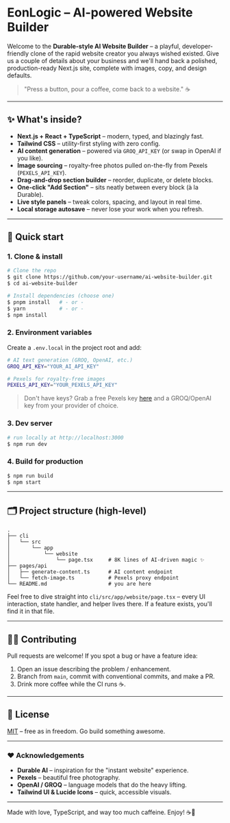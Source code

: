 # EonLogic – AI-powered Website Builder

Welcome to the **Durable-style AI Website Builder** – a playful, developer-friendly clone of the rapid website creator you always wished existed. Give us a couple of details about your business and we'll hand back a polished, production-ready Next.js site, complete with images, copy, and design defaults.

> "Press a button, pour a coffee, come back to a website." ☕️

---

## ✨ What's inside?

- **Next.js + React + TypeScript** – modern, typed, and blazingly fast.
- **Tailwind CSS** – utility-first styling with zero config.
- **AI content generation** – powered via `GROQ_API_KEY` (or swap in OpenAI if you like).
- **Image sourcing** – royalty-free photos pulled on-the-fly from Pexels (`PEXELS_API_KEY`).
- **Drag-and-drop section builder** – reorder, duplicate, or delete blocks.
- **One-click "Add Section"** – sits neatly between every block (à la Durable).
- **Live style panels** – tweak colors, spacing, and layout in real time.
- **Local storage autosave** – never lose your work when you refresh.

---

## 🚀 Quick start

### 1. Clone & install

```bash
# Clone the repo
$ git clone https://github.com/your-username/ai-website-builder.git
$ cd ai-website-builder

# Install dependencies (choose one)
$ pnpm install   # ‑ or ‑
$ yarn           # ‑ or ‑
$ npm install
```

### 2. Environment variables

Create a `.env.local` in the project root and add:

```bash
# AI text generation (GROQ, OpenAI, etc.)
GROQ_API_KEY="YOUR_AI_API_KEY"

# Pexels for royalty-free images
PEXELS_API_KEY="YOUR_PEXELS_API_KEY"
```

> Don't have keys? Grab a free Pexels key [here](https://www.pexels.com/api/) and a GROQ/OpenAI key from your provider of choice.

### 3. Dev server

```bash
# run locally at http://localhost:3000
$ npm run dev
```

### 4. Build for production

```bash
$ npm run build
$ npm start
```

---

## 🗂 Project structure (high-level)

```
.
├── cli
│   └── src
│       └── app
│           └── website
│               └── page.tsx     # 8K lines of AI-driven magic ✨
├── pages/api
│   ├── generate-content.ts      # AI content endpoint
│   └── fetch-image.ts           # Pexels proxy endpoint
└── README.md                    # you are here
```

Feel free to dive straight into `cli/src/app/website/page.tsx` – every UI interaction, state handler, and helper lives there. If a feature exists, you'll find it in that file.

---

## 🧑‍💻 Contributing

Pull requests are welcome! If you spot a bug or have a feature idea:

1. Open an issue describing the problem / enhancement.
2. Branch from `main`, commit with conventional commits, and make a PR.
3. Drink more coffee while the CI runs ☕️.

---

## 📄 License

[MIT](LICENSE) – free as in freedom. Go build something awesome.

---

### ❤️ Acknowledgements

- **Durable AI** – inspiration for the "instant website" experience.
- **Pexels** – beautiful free photography.
- **OpenAI / GROQ** – language models that do the heavy lifting.
- **Tailwind UI & Lucide Icons** – quick, accessible visuals.

---

Made with love, TypeScript, and way too much caffeine. Enjoy! ☕️🚀
